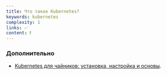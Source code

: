 ```yaml
---
title: Что такое Kubernetes?
keywords: kubernetes
complexity: 1
links: ✅
content: ❗
---
```


### Дополнительно
- [Kubernetes для чайников: установка, настройка и основы](https://eternalhost.net/blog/razrabotka/kubernetes-chto-eto).
